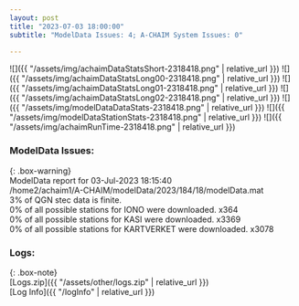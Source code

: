 ```yaml
---
layout: post
title: "2023-07-03 18:00:00"
subtitle: "ModelData Issues: 4; A-CHAIM System Issues: 0"

---
```


![]({{ "/assets/img/achaimDataStatsShort-2318418.png" | relative_url }})
![]({{ "/assets/img/achaimDataStatsLong00-2318418.png" | relative_url }})
![]({{ "/assets/img/achaimDataStatsLong01-2318418.png" | relative_url }})
![]({{ "/assets/img/achaimDataStatsLong02-2318418.png" | relative_url }})
![]({{ "/assets/img/modelDataDataStats-2318418.png" | relative_url }})
![]({{ "/assets/img/modelDataStationStats-2318418.png" | relative_url }})
![]({{ "/assets/img/achaimRunTime-2318418.png" | relative_url }})


### ModelData Issues:  
  
{: .box-warning}  
 ModelData report for 03-Jul-2023 18:15:40   
 /home2/achaim1/A-CHAIM/modelData/2023/184/18/modelData.mat   
 3% of QGN stec data is finite.   
 0% of all possible stations for IONO were downloaded. x364   
 0% of all possible stations for KASI were downloaded. x3369   
 0% of all possible stations for KARTVERKET were downloaded. x3078   
  


### Logs:  
  
{: .box-note}  
[Logs.zip]({{ "/assets/other/logs.zip" | relative_url }})  
[Log Info]({{ "/logInfo" | relative_url }})  
